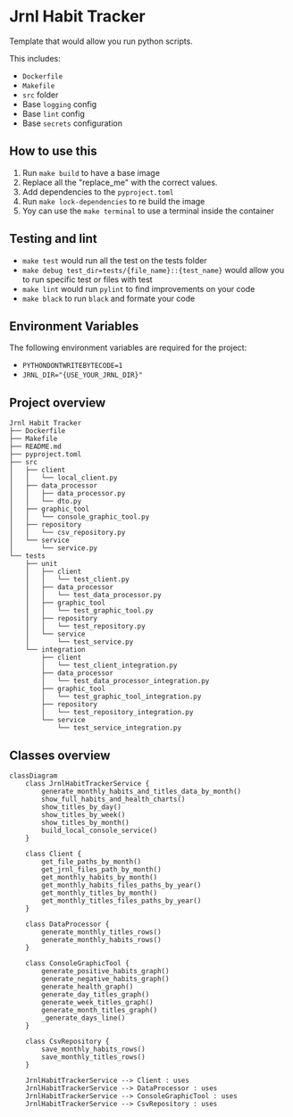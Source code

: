 # Jrnl Habit Tracker

Template that would allow you run python scripts.

This includes:

- `Dockerfile`
- `Makefile`
- `src` folder
- Base `logging` config
- Base `lint` config
- Base `secrets` configuration

## How to use this

1. Run `make build` to have a base image
2. Replace all the "replace_me" with the correct values.
3. Add dependencies to the `pyproject.toml`
4. Run `make lock-dependencies` to re build the image
5. Yoy can use the `make terminal` to use a terminal inside the container

## Testing and lint

- `make test` would run all the test on the tests folder
- `make debug test_dir=tests/{file_name}::{test_name}` would allow you to run specific test or files with test
- `make lint` would run `pylint` to find improvements on your code
- `make black` to run `black` and formate your code

## Environment Variables

The following environment variables are required for the project:

- `PYTHONDONTWRITEBYTECODE=1`
- `JRNL_DIR="{USE_YOUR_JRNL_DIR}"`

## Project overview

```Jrnl Habit Tracker
Jrnl Habit Tracker
├── Dockerfile
├── Makefile
├── README.md
├── pyproject.toml
├── src
│   ├── client
│   │   └── local_client.py
│   ├── data_processor
│   │   ├── data_processor.py
│   │   └── dto.py
│   ├── graphic_tool
│   │   └── console_graphic_tool.py
│   ├── repository
│   │   └── csv_repository.py
│   └── service
│       └── service.py
└── tests
    ├── unit
    │   ├── client
    │   │   └── test_client.py
    │   ├── data_processor
    │   │   └── test_data_processor.py
    │   ├── graphic_tool
    │   │   └── test_graphic_tool.py
    │   ├── repository
    │   │   └── test_repository.py
    │   └── service
    │       └── test_service.py
    └── integration
        ├── client
        │   └── test_client_integration.py
        ├── data_processor
        │   └── test_data_processor_integration.py
        ├── graphic_tool
        │   └── test_graphic_tool_integration.py
        ├── repository
        │   └── test_repository_integration.py
        └── service
            └── test_service_integration.py
```

## Classes overview

```mermaid
classDiagram
    class JrnlHabitTrackerService {
        generate_monthly_habits_and_titles_data_by_month()
        show_full_habits_and_health_charts()
        show_titles_by_day()
        show_titles_by_week()
        show_titles_by_month()
        build_local_console_service()
    }

    class Client {
        get_file_paths_by_month()
        get_jrnl_files_path_by_month()
        get_monthly_habits_by_month()
        get_monthly_habits_files_paths_by_year()
        get_monthly_titles_by_month()
        get_monthly_titles_files_paths_by_year()
    }

    class DataProcessor {
        generate_monthly_titles_rows()
        generate_monthly_habits_rows()
    }

    class ConsoleGraphicTool {
        generate_positive_habits_graph()
        generate_negative_habits_graph()
        generate_health_graph()
        generate_day_titles_graph()
        generate_week_titles_graph()
        generate_month_titles_graph()
        _generate_days_line()
    }

    class CsvRepository {
        save_monthly_habits_rows()
        save_monthly_titles_rows()
    }

    JrnlHabitTrackerService --> Client : uses
    JrnlHabitTrackerService --> DataProcessor : uses
    JrnlHabitTrackerService --> ConsoleGraphicTool : uses
    JrnlHabitTrackerService --> CsvRepository : uses
```
